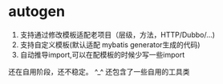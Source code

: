 # autogen
1. 支持通过修改模板适配老项目（层级，方法，HTTP/Dubbo/...)
2. 支持自定义模板(默认适配 mybatis generator生成的代码)
3. 自动推导import,可以在配模板的时候少写一些import

还在自用阶段，还不稳定。 ^_^
还包含了一些自用的工具类
